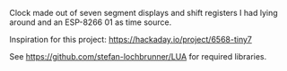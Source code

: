 Clock made out of seven segment displays and shift registers I had lying around and an ESP-8266 01 as time source.

Inspiration for this project: https://hackaday.io/project/6568-tiny7

See https://github.com/stefan-lochbrunner/LUA for required libraries.
